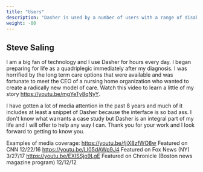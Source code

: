 ```yaml
---
title: "Users"
description: "Dasher is used by a number of users with a range of disabilities. Find below a few examples."
weight: -80
---
```


## Steve Saling 

I am a big fan of technology and I use Dasher for hours every day. I began preparing for life as a quadriplegic immediately after my diagnosis. I was horrified by the long term care options that were available and was fortunate to meet the CEO of a nursing home organization who wanted to create a radically new model of care. Watch this video to learn a little of my story https://youtu.be/mgYeTy8qNyY.

I have gotten a lot of media attention in the past 8 years and much of it includes at least a snippet of Dasher because the interface is so bad ass. I don't know what warrants a case study but Dasher is an integral part of my life and I will offer to help any way I can. Thank you for your work and I look forward to getting to know you.

Examples of media coverage:
https://youtu.be/fjiX8zfWO8w Featured on CNN 12/22/16
https://youtu.be/LI05dAWp9J4 Featured on Fox News (NY) 3/27/17
https://youtu.be/EXISSjo9LgE Featured on Chronicle (Boston news magazine program) 12/12/12